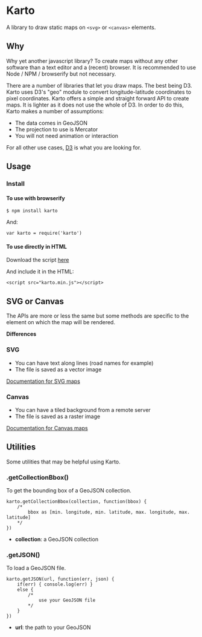 # Karto

A library to draw static maps on ```<svg>``` or ```<canvas>``` elements.

## Why

Why yet another javascript library? To create maps without any other software than a text editor and a (recent) browser. It is recommended to use Node / NPM / browserify but not necessary.

There are a number of libraries that let you draw maps. The best being D3. Karto uses D3's "geo" module to convert longitude-latitude coordinates to pixel coordinates. Karto offers a simple and straight forward API to create maps. It is lighter as it does not use the whole of D3. In order to do this, Karto makes a number of assumptions:

* The data comes in GeoJSON
* The projection to use is Mercator
* You will not need animation or interaction

For all other use cases, [D3](https://d3js.org/) is what you are looking for.

## Usage

### Install

#### To use with browserify

```
$ npm install karto
```

And:

```
var karto = require('karto')
```

#### To use directly in HTML

Download the script [here](https://raw.githubusercontent.com/idris-maps/karto/master/dist/karto.min.jsit)

And include it in the HTML:

```
<script src="karto.min.js"></script>
```


## SVG or Canvas

The APIs are more or less the same but some methods are specific to the element on which the map will be rendered.

**Differences**

### SVG

* You can have text along lines (road names for example)
* The file is saved as a vector image

[Documentation for SVG maps](https://github.com/idris-maps/karto/blob/master/docs/svg.md)

### Canvas

* You can have a tiled background from a remote server
* The file is saved as a raster image

[Documentation for Canvas maps](https://github.com/idris-maps/karto/blob/master/docs/canvas.md)

## Utilities

Some utilities that may be helpful using Karto.

### .getCollectionBbox()

To get the bounding box of a GeoJSON collection.

```
karto.getCollectionBbox(collection, function(bbox) { 
	/*  
		bbox as [min. longitude, min. latitude, max. longitude, max. latitude]
	*/
})
```

- **collection**: a GeoJSON collection

### .getJSON()

To load a GeoJSON file.

```
karto.getJSON(url, function(err, json) { 
	if(err) { console.log(err) }
	else {
		/*
			use your GeoJSON file
		*/
	}
})
```

- **url**: the path to your GeoJSON
